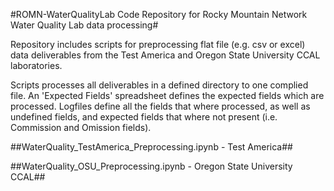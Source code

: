 #ROMN-WaterQualityLab Code Repository for Rocky Mountain Network Water Quality Lab data processing#

Repository includes scripts for preprocessing flat file (e.g. csv or excel) data deliverables from the Test America and Oregon State University CCAL laboratories.

Scripts processes all deliverables in a defined directory to one complied file. An 'Expected Fields' spreadsheet defines the expected fields which are processed.
Logfiles define all the fields that where processed, as well as undefined fields, and expected fields that where not present (i.e. Commission and Omission fields).

##WaterQuality_TestAmerica_Preprocessing.ipynb - Test America##

##WaterQuality_OSU_Preprocessing.ipynb - Oregon State University CCAL##

